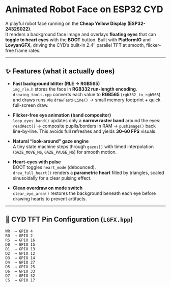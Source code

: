 # Animated Robot Face on ESP32 CYD

A playful robot face running on the **Cheap Yellow Display (ESP32-2432S022)**.  
It renders a background face image and overlays **floating eyes** that can **toggle to heart eyes** with the **BOOT** button. Built with **PlatformIO** and **LovyanGFX**, driving the CYD’s built-in 2.4″ parallel TFT at smooth, flicker-free frame rates.

---

## ✨ Features (what it actually does)

- **Fast background blitter (RLE → RGB565)**  
  `img_rle.h` stores the face in **RGB332 run-length encoding**.  
  `drawing_tools.cpp` converts each value to **RGB565** (`rgb332_to_rgb565`) and draws
  runs via `drawFastHLine()` → small memory footprint + quick full-screen draw.

- **Flicker-free eye animation (band compositor)**  
  `loop_eyes_band()` updates only a **narrow raster band** around the eyes:  
  `readRect()` → composite pupils/borders in RAM → `pushImage()` back line-by-line.
  This avoids full refreshes and yields **30–60 FPS** visuals.

- **Natural “look-around” gaze engine**  
  A tiny state machine steps through `gazes[]` with timed interpolation
  (`GAZE_MOVE_MS`, `GAZE_PAUSE_MS`) for smooth motion.

- **Heart-eyes with pulse**  
  BOOT toggles `heart_mode` (debounced).  
  `draw_full_heart()` renders a **parametric heart** filled by triangles, scaled
  sinusoidally for a clear pulsing effect.

- **Clean overdraw on mode switch**  
  `clear_eye_area()` restores the background beneath each eye before
  drawing hearts to prevent artifacts.

---

## 🔌 CYD TFT Pin Configuration (`LGFX.hpp`)

```text
WR  → GPIO 4
RD  → GPIO 2
RS  → GPIO 16
D0  → GPIO 15
D1  → GPIO 13
D2  → GPIO 12
D3  → GPIO 14
D4  → GPIO 27
D5  → GPIO 25
D6  → GPIO 33
D7  → GPIO 32
CS  → GPIO 17
